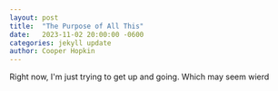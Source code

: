 ```yaml
---
layout: post
title:  "The Purpose of All This"
date:   2023-11-02 20:00:00 -0600
categories: jekyll update
author: Cooper Hopkin
---
```

Right now, I'm just trying to get up and going. Which may seem wierd